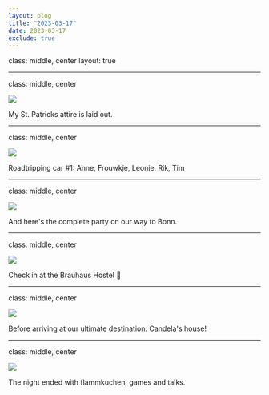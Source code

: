 ```yaml
---
layout: plog
title: "2023-03-17"
date: 2023-03-17
exclude: true
---
```


class: middle, center
layout: true

---

class: middle, center

<img class="plog-picture" src="{{ site.baseurl }}/img/plog/2023-03-17/01.jpg" />

My St. Patricks attire is laid out.

---

class: middle, center

<img class="plog-picture" src="{{ site.baseurl }}/img/plog/2023-03-17/02.jpg" />

Roadtripping car #1: Anne, Frouwkje, Leonie, Rik, Tim

---

class: middle, center

<img class="plog-picture" src="{{ site.baseurl }}/img/plog/2023-03-17/03.jpg" />

And here's the complete party on our way to Bonn.

---

class: middle, center

<img class="plog-picture" src="{{ site.baseurl }}/img/plog/2023-03-17/04.jpg" />

Check in at the Brauhaus Hostel 🍺

---

class: middle, center

<img class="plog-picture" src="{{ site.baseurl }}/img/plog/2023-03-17/05.jpg" />

Before arriving at our ultimate destination: Candela's house!

---

class: middle, center

<img class="plog-picture" src="{{ site.baseurl }}/img/plog/2023-03-17/06.jpg" />

The night ended with flammkuchen, games and talks.

